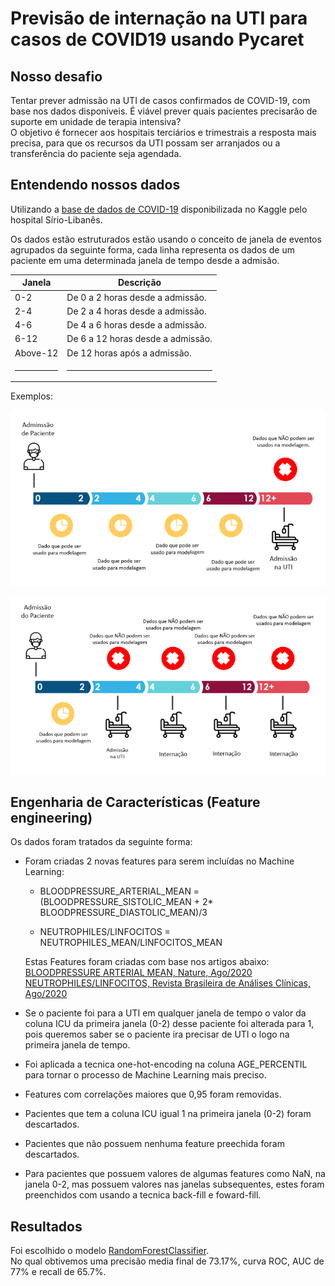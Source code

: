 # Previsão de internação na UTI para casos de COVID19 usando Pycaret



## Nosso desafio 

Tentar prever admissão na UTI de casos confirmados de COVID-19,
com base nos dados disponíveis. É viável prever quais pacientes precisarão de suporte em unidade de terapia intensiva?  
O objetivo é fornecer aos hospitais terciários e trimestrais a resposta mais precisa, para que os recursos da UTI possam ser arranjados ou a transferência do paciente seja agendada.  

## Entendendo nossos dados

Utilizando a [base de dados de COVID-19](https://www.kaggle.com/S%C3%ADrio-Libanes/covid19) disponibilizada no Kaggle pelo hospital Sírio-Libanês.

Os dados estão estruturados estão usando o conceito de janela de eventos agrupados da seguinte forma, cada linha representa os dados de um paciente em uma determinada janela de tempo desde a admisão.

Janela   | Descrição  
---------|---------------------------------
0-2      | De 0 a 2 horas desde a admissão.   
2-4	     | De 2 a 4 horas desde a admissão.  
4-6	     | De 4 a 6 horas desde a admissão.  
6-12     | De 6 a 12 horas desde a admissão. 
Above-12 | De 12 horas após a admissão.  
<hr>     | <hr>

Exemplos: 

![Exemplo 01](https://raw.githubusercontent.com/LucasGabrielB/Previsao-de-internacao-na-UTI-para-casos-de-COVID19/main/Imagem%20exemplo%2001.png)  

![Exemplo 02](https://raw.githubusercontent.com/LucasGabrielB/Previsao-de-internacao-na-UTI-para-casos-de-COVID19/main/Imagem%20exemplo%2002.png)  


## Engenharia de Características (Feature engineering)
Os dados foram tratados da seguinte forma:

* Foram criadas 2 novas features para serem incluídas no Machine Learning:

    * BLOODPRESSURE_ARTERIAL_MEAN = (BLOODPRESSURE_SISTOLIC_MEAN + 2* BLOODPRESSURE_DIASTOLIC_MEAN)/3
  
    * NEUTROPHILES/LINFOCITOS = NEUTROPHILES_MEAN/LINFOCITOS_MEAN

    Estas Features foram criadas com base nos artigos abaixo:  
[BLOODPRESSURE ARTERIAL MEAN, Nature, Ago/2020 ](https://www.nature.com/articles/s41440-020-00541-w)   
[NEUTROPHILES/LINFOCITOS, Revista Brasileira de Análises Clínicas, Ago/2020
](http://www.rbac.org.br/artigos/covid-19-e-o-laboratorio-de-hematologia-uma-revisao-da-literatura-recente/)

* Se o paciente foi para a UTI em qualquer janela de tempo o valor da coluna ICU da primeira janela (0-2) desse paciente foi alterada para 1, pois queremos saber se o paciente ira precisar de UTI o logo na primeira janela de tempo. 

* Foi aplicada a tecnica one-hot-encoding na coluna AGE_PERCENTIL para tornar o processo de Machine Learning mais preciso.

* Features com correlações maiores que 0,95 foram removidas.

* Pacientes que tem a coluna ICU igual 1 na primeira janela (0-2) foram descartados.

* Pacientes que não possuem nenhuma feature preechida foram descartados.

* Para pacientes que possuem valores de algumas features como NaN, na janela 0-2, mas possuem valores nas janelas subsequentes, estes foram preenchidos com usando a tecnica back-fill e foward-fill.


## Resultados

Foi escolhido o modelo [RandomForestClassifier](https://scikit-learn.org/stable/modules/generated/sklearn.ensemble.RandomForestClassifier.html).   
No qual obtivemos uma precisão media final de 73.17%, curva ROC, AUC de 77% e recall de 65.7%.
